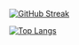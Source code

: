 [![GitHub Streak](https://github-readme-streak-stats.herokuapp.com/?user=XC0D3-X&theme=dark)](https://git.io/streak-stats)

[![Top Langs](https://github-readme-stats.vercel.app/api/top-langs/?username=XC0D3-X&layout=compact&theme=dark)](https://github.com/anuraghazra/github-readme-stats)
